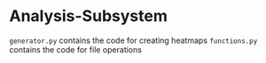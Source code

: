 # Analysis-Subsystem

`generator.py` contains the code for creating heatmaps
`functions.py` contains the code for file operations